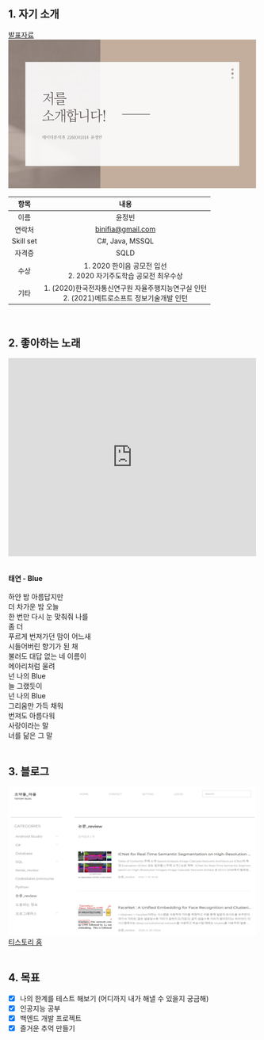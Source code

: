 ## 1. 자기 소개
[발표자료](/2260341014.pdf) <br>
<img width="500" height="300" src="selfintro.jpg"/><br>

|항목|내용|
|:---:|:---:|
|이름|윤정빈|
|연락처|binifia@gmail.com|
|Skill set|C#, Java, MSSQL|
|자격증|SQLD|
|수상|1. 2020 한이음 공모전 입선<br>2. 2020 자기주도학습 공모전 최우수상|
|기타|1. (2020)한국전자통신연구원 자율주행지능연구실 인턴<br>2. (2021)메트로소프트 정보기술개발 인턴|
<br>

## 2. 좋아하는 노래
<iframe width="500" height="400" src="https://www.youtube.com/embed/tVtTdZt-HtI" title="YouTube video player" frameborder="0" allow="accelerometer; autoplay; clipboard-write; encrypted-media; gyroscope; picture-in-picture" allowfullscreen></iframe>

<br>**태연 - Blue** <br><br>
하얀 밤 아름답지만<br>
더 차가운 밤 오늘<br>
한 번만 다시 눈 맞춰줘 나를<br>
좀 더<br>
푸르게 번져가던 맘이 어느새<br>
시들어버린 향기가 된 채<br>
불러도 대답 없는 네 이름이<br>
메아리처럼 울려<br>
넌 나의 Blue<br>
늘 그랬듯이<br>
넌 나의 Blue<br>
그리움만 가득 채워<br>
번져도 아름다워<br>
사랑이라는 말<br>
너를 닮은 그 말<br><br>

## 3. 블로그
<img width="500" height="300" src="blog_img.jpg"/><br>
[티스토리 홈](https://webit22.tistory.com/)<br><br>

## 4. 목표
- [x] 나의 한계를 테스트 해보기 (어디까지 내가 해낼 수 있을지 궁금해)
- [x] 인공지능 공부
- [x] 백엔드 개발 프로젝트
- [x] 즐거운 추억 만들기
